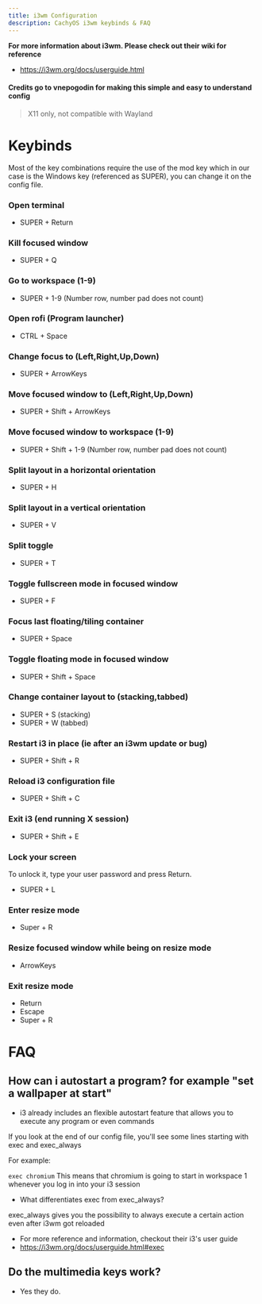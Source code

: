 ```yaml
---
title: i3wm Configuration
description: CachyOS i3wm keybinds & FAQ
---
```


**For more information about i3wm. Please check out their wiki for reference**
*   https://i3wm.org/docs/userguide.html

#### Credits go to vnepogodin for making this simple and easy to understand config

> X11 only, not compatible with Wayland

# Keybinds

Most of the key combinations require the use of the mod key which in our case is the Windows key (referenced as SUPER), you can change it on the config file.

### Open terminal

* SUPER + Return

### Kill focused window

* SUPER + Q

### Go to workspace (1-9)

* SUPER + 1-9 (Number row, number pad does not count)

### Open rofi (Program launcher)

* CTRL + Space

### Change focus to (Left,Right,Up,Down) 

* SUPER + ArrowKeys

### Move focused window to (Left,Right,Up,Down)

* SUPER + Shift + ArrowKeys

### Move focused window to workspace (1-9)

* SUPER + Shift + 1-9 (Number row, number pad does not count)

### Split layout in a horizontal orientation

* SUPER + H

### Split layout in a vertical orientation

* SUPER + V

### Split toggle

* SUPER + T

### Toggle fullscreen mode in focused window

* SUPER + F

### Focus last floating/tiling container

* SUPER + Space

### Toggle floating mode in focused window

* SUPER + Shift + Space

### Change container layout to (stacking,tabbed)

* SUPER + S (stacking)
* SUPER + W (tabbed)

### Restart i3 in place (ie after an i3wm update or bug)

* SUPER + Shift + R

### Reload i3 configuration file

+ SUPER + Shift + C

### Exit i3 (end running X session)

* SUPER + Shift + E

### Lock your screen
To unlock it, type your user password and press Return.
* SUPER + L


### Enter resize mode

* Super + R

### Resize focused window while being on resize mode

* ArrowKeys

### Exit resize mode 

* Return
* Escape
* Super + R

# FAQ

## How can i autostart a program? for example "set a wallpaper at start"

* i3 already includes an flexible autostart feature that allows you to execute any program or even commands

If you look at the end of our config file, you'll see some lines starting with exec and exec_always

For example:

```exec chromium```
This means that chromium is going to start in workspace 1 whenever you log in into your i3 session

* What differentiates exec from exec_always?

exec_always gives you the possibility to always execute a certain action even after i3wm got reloaded

* For more reference and information, checkout their i3's user guide
*   https://i3wm.org/docs/userguide.html#exec

## Do the multimedia keys work?

* Yes they do.





